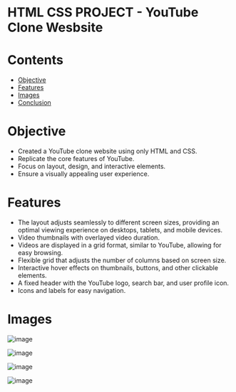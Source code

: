<h1>HTML CSS PROJECT - YouTube Clone Wesbsite</h1>

<h1>Contents</h1>
<ul>
  <li><a href="#Objective">Objective</a></li>
  <li><a href="#Features">Features</a></li>
  <li><a href="#Images">Images</a></li>
  <li><a href="#Conclusion">Conclusion</a></li>
</ul>

<h1><a name="Objective">Objective</a></h1>
<p>
  
  - Created a YouTube clone website using only HTML and CSS.
  - Replicate the core features of YouTube.
  - Focus on layout, design, and interactive elements.
  - Ensure a visually appealing user experience.
</p>

<h1><a name="Features">Features</a></h1>
<p>
  
  - The layout adjusts seamlessly to different screen sizes, providing an optimal viewing experience on desktops, tablets, and mobile devices.
  - Video thumbnails with overlayed video duration.
  - Videos are displayed in a grid format, similar to YouTube, allowing for easy browsing.
  - Flexible grid that adjusts the number of columns based on screen size.
  - Interactive hover effects on thumbnails, buttons, and other clickable elements.
  - A fixed header with the YouTube logo, search bar, and user profile icon.
  - Icons and labels for easy navigation.

</p>

<h1><a name="Images">Images</a></h1>

![image](https://github.com/singhadarsh9191/YouTube-Clone-Website/assets/135518627/1084ec95-8450-4895-8fef-cdb93bab1fcf)


![image](https://github.com/singhadarsh9191/YouTube-Clone-Website/assets/135518627/d8737f8b-9512-4d19-b62b-f058c683154a)


![image](https://github.com/singhadarsh9191/YouTube-Clone-Website/assets/135518627/22d9ef6f-1b18-4c8d-989a-86d189ea9d9d)


![image](https://github.com/singhadarsh9191/YouTube-Clone-Website/assets/135518627/c6c7897e-ce2c-40eb-ae63-6fe752956e37)







